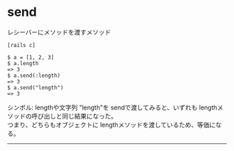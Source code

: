 # send
レシーバーにメソッドを渡すメソッド
~~~
[rails c]

$ a = [1, 2, 3]
$ a.length
=> 3
$ a.send(:length)
=> 3
$ a.send("length")
=> 3
~~~
シンボル: lengthや文字列 "length"を sendで渡してみると、いずれも lengthメソッドの呼び出しと同じ結果になった。      
つまり、どちらもオブジェクトに lengthメソッドを渡しているため、等価になる。
***
